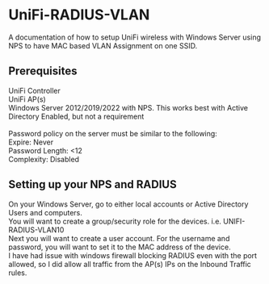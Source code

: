 # UniFi-RADIUS-VLAN
A documentation of how to setup UniFi wireless with Windows Server using NPS to have MAC based VLAN Assignment on one SSID. 

## Prerequisites
UniFi Controller<br>
UniFi AP(s)<br>
Windows Server 2012/2019/2022 with NPS. This works best with Active Directory Enabled, but not a requirement<br><br>
Password policy on the server must be similar to the following:<br>
Expire: Never<br>
Password Length: <12<br>
Complexity: Disabled<br>

## Setting up your NPS and RADIUS
On your Windows Server, go to either local accounts or Active Directory Users and computers. <br>
You will want to create a group/security role for the devices. i.e. UNIFI-RADIUS-VLAN10 <br>
Next you will want to create a user account. For the username and password, you will want to set it to the MAC address of the device. <br>
I have had issue with windows firewall blocking RADIUS even with the port allowed, so I did allow all traffic from the AP(s) IPs on the Inbound Traffic rules. <br>
